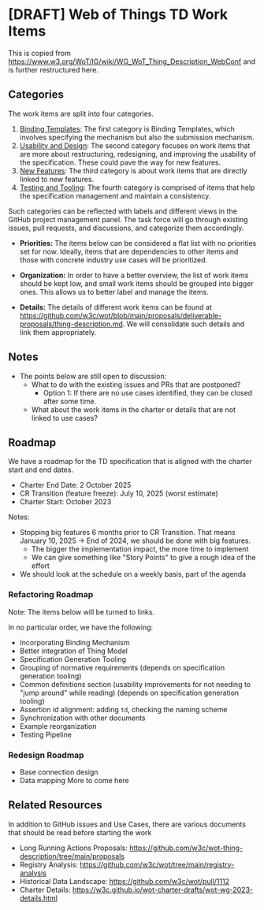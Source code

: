 # [DRAFT] Web of Things TD Work Items 

This is copied from <https://www.w3.org/WoT/IG/wiki/WG_WoT_Thing_Description_WebConf> and is further restructured here.

## Categories

The work items are split into four categories.

1. [Binding Templates](./td-next-work-items/binding-templates.md): The first category is Binding Templates, which involves specifying the mechanism but also the submission mechanism.
2. [Usability and Design](./td-next-work-items/usability-and-design.md): The second category focuses on work items that are more about restructuring, redesigning, and improving the usability of the specification. These could pave the way for new features.
3. [New Features](./td-next-work-items/new-features.md): The third category is about work items that are directly linked to new features.
4. [Testing and Tooling](./td-next-work-items/testing-and-tooling.md): The fourth category is comprised of items that help the specification management and maintain a consistency.

Such categories can be reflected with labels and different views in the GitHub project management panel.
The task force will go through existing issues, pull requests, and discussions, and categorize them accordingly.

- **Priorities:** The items below can be considered a flat list with no priorities set for now. Ideally, items that are dependencies to other items and those with concrete industry use cases will be prioritized.

- **Organization:** In order to have a better overview, the list of work items should be kept low, and small work items should be grouped into bigger ones.
This allows us to better label and manage the items.

- **Details:** The details of different work items can be found at <https://github.com/w3c/wot/blob/main/proposals/deliverable-proposals/thing-description.md>. We will consolidate such details and link them appropriately.

## Notes

- The points below are still open to discussion:
  - What to do with the existing issues and PRs that are postponed?
    - Option 1: If there are no use cases identified, they can be closed after some time.
  - What about the work items in the charter or details that are not linked to use cases?

## Roadmap

We have a roadmap for the TD specification that is aligned with the charter start and end dates.

- Charter End Date: 2 October 2025
- CR Transition (feature freeze): July 10, 2025 (worst estimate)
- Charter Start: October 2023

Notes:

- Stopping big features 6 months prior to CR Transition. That means January 10, 2025 -> End of 2024, we should be done with big features.
  - The bigger the implementation impact, the more time to implement
  - We can give something like "Story Points" to give a rough idea of the effort
- We should look at the schedule on a weekly basis, part of the agenda

### Refactoring Roadmap

Note: The items below will be turned to links.

In no particular order, we have the following:

- Incorporating Binding Mechanism
- Better integration of Thing Model
- Specification Generation Tooling
- Grouping of normative requirements (depends on specification generation tooling)
- Common definitions section (usability improvements for not needing to "jump around" while reading) (depends on specification generation tooling)
- Assertion id alignment: adding `td`, checking the naming scheme
- Synchronization with other documents
- Example reorganization
- Testing Pipeline

### Redesign Roadmap

- Base connection design
- Data mapping
More to come here

## Related Resources

In addition to GitHub issues and Use Cases, there are various documents that should be read before starting the work

- Long Running Actions Proposals: <https://github.com/w3c/wot-thing-description/tree/main/proposals>
- Registry Analysis: <https://github.com/w3c/wot/tree/main/registry-analysis>
- Historical Data Landscape: <https://github.com/w3c/wot/pull/1112>
- Charter Details: <https://w3c.github.io/wot-charter-drafts/wot-wg-2023-details.html>
